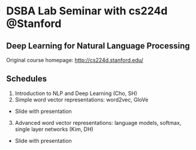# DSBA Lab Seminar with cs224d @Stanford

## Deep Learning for Natural Language Processing
Original course homepage: http://cs224d.stanford.edu/

## Schedules
1. Introduction to NLP and Deep Learning (Cho, SH)
2. Simple word vector representations: word2vec, GloVe
  * Slide with presentation

3. Advanced word vector representations: language models, softmax, single layer networks (Kim, DH)
  * Slide with presentation
